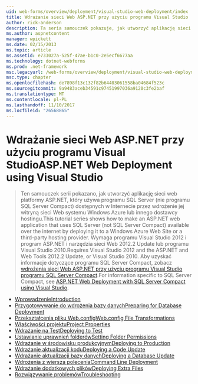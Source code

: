 ```yaml
---
uid: web-forms/overview/deployment/visual-studio-web-deployment/index
title: Wdrażanie sieci Web ASP.NET przy użyciu programu Visual Studio | Dokumentacja firmy Microsoft
author: rick-anderson
description: Ta seria samouczek pokazuje, jak utworzyć aplikację sieci web platformy ASP.NET, który używa programu SQL Server (nie programu SQL Server Compact) dostępnych w Internecie przez wdrożenie jej t...
ms.author: aspnetcontent
manager: wpickett
ms.date: 02/15/2013
ms.topic: article
ms.assetid: e733027a-525f-47ae-b1c0-2e5ecf6677aa
ms.technology: dotnet-webforms
ms.prod: .net-framework
msc.legacyurl: /web-forms/overview/deployment/visual-studio-web-deployment
msc.type: chapter
ms.openlocfilehash: de7898f13c132f82b64403061558ba04684f523c
ms.sourcegitcommit: 9a9483aceb34591c97451997036a9120c3fe2baf
ms.translationtype: MT
ms.contentlocale: pl-PL
ms.lasthandoff: 11/10/2017
ms.locfileid: "26568865"
---
```

<a name="aspnet-web-deployment-using-visual-studio"></a><span data-ttu-id="23f6f-103">Wdrażanie sieci Web ASP.NET przy użyciu programu Visual Studio</span><span class="sxs-lookup"><span data-stu-id="23f6f-103">ASP.NET Web Deployment using Visual Studio</span></span>
====================
> <span data-ttu-id="23f6f-104">Ten samouczek serii pokazano, jak utworzyć aplikację sieci web platformy ASP.NET, który używa programu SQL Server (nie programu SQL Server Compact) dostępnych w Internecie przez wdrożenie jej witryną sieci Web systemu Windows Azure lub innego dostawcy hostingu.</span><span class="sxs-lookup"><span data-stu-id="23f6f-104">This tutorial series shows how to make an ASP.NET web application that uses SQL Server (not SQL Server Compact) available over the internet by deploying it to a Windows Azure Web Site or a third-party hosting provider.</span></span> <span data-ttu-id="23f6f-105">Wymaga programu Visual Studio 2012 i program ASP.NET i narzędzia sieci Web 2012.2 Update lub programu Visual Studio 2010.</span><span class="sxs-lookup"><span data-stu-id="23f6f-105">Requires Visual Studio 2012 and the ASP.NET and Web Tools 2012.2 Update, or Visual Studio 2010.</span></span> <span data-ttu-id="23f6f-106">Aby uzyskać informacje dotyczące programu SQL Server Compact, zobacz [wdrożenia sieci Web ASP.NET przy użyciu programu Visual Studio programu SQL Server Compact](../../older-versions-getting-started/deployment-to-a-hosting-provider/deployment-to-a-hosting-provider-introduction-1-of-12.md).</span><span class="sxs-lookup"><span data-stu-id="23f6f-106">For information specific to SQL Server Compact, see [ASP.NET Web Deployment with SQL Server Compact using Visual Studio](../../older-versions-getting-started/deployment-to-a-hosting-provider/deployment-to-a-hosting-provider-introduction-1-of-12.md).</span></span>


- [<span data-ttu-id="23f6f-107">Wprowadzenie</span><span class="sxs-lookup"><span data-stu-id="23f6f-107">Introduction</span></span>](introduction.md)
- [<span data-ttu-id="23f6f-108">Przygotowywanie do wdrożenia bazy danych</span><span class="sxs-lookup"><span data-stu-id="23f6f-108">Preparing for Database Deployment</span></span>](preparing-databases.md)
- [<span data-ttu-id="23f6f-109">Przekształcenia pliku Web.config</span><span class="sxs-lookup"><span data-stu-id="23f6f-109">Web.config File Transformations</span></span>](web-config-transformations.md)
- [<span data-ttu-id="23f6f-110">Właściwości projektu</span><span class="sxs-lookup"><span data-stu-id="23f6f-110">Project Properties</span></span>](project-properties.md)
- [<span data-ttu-id="23f6f-111">Wdrażanie na Test</span><span class="sxs-lookup"><span data-stu-id="23f6f-111">Deploying to Test</span></span>](deploying-to-iis.md)
- [<span data-ttu-id="23f6f-112">Ustawianie uprawnień folderów</span><span class="sxs-lookup"><span data-stu-id="23f6f-112">Setting Folder Permissions</span></span>](setting-folder-permissions.md)
- [<span data-ttu-id="23f6f-113">Wdrażanie w środowisku produkcyjnym</span><span class="sxs-lookup"><span data-stu-id="23f6f-113">Deploying to Production</span></span>](deploying-to-production.md)
- [<span data-ttu-id="23f6f-114">Wdrażanie aktualizacji kodu</span><span class="sxs-lookup"><span data-stu-id="23f6f-114">Deploying a Code Update</span></span>](deploying-a-code-update.md)
- [<span data-ttu-id="23f6f-115">Wdrażanie aktualizacji bazy danych</span><span class="sxs-lookup"><span data-stu-id="23f6f-115">Deploying a Database Update</span></span>](deploying-a-database-update.md)
- [<span data-ttu-id="23f6f-116">Wdrożenia z wiersza polecenia</span><span class="sxs-lookup"><span data-stu-id="23f6f-116">Command Line Deployment</span></span>](command-line-deployment.md)
- [<span data-ttu-id="23f6f-117">Wdrażanie dodatkowych plików</span><span class="sxs-lookup"><span data-stu-id="23f6f-117">Deploying Extra Files</span></span>](deploying-extra-files.md)
- [<span data-ttu-id="23f6f-118">Rozwiązywanie problemów</span><span class="sxs-lookup"><span data-stu-id="23f6f-118">Troubleshooting</span></span>](troubleshooting.md)

